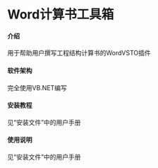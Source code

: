 # Word计算书工具箱

#### 介绍
用于帮助用户撰写工程结构计算书的WordVSTO插件

#### 软件架构
完全使用VB.NET编写


#### 安装教程

见“安装文件”中的用户手册

#### 使用说明

见“安装文件”中的用户手册

